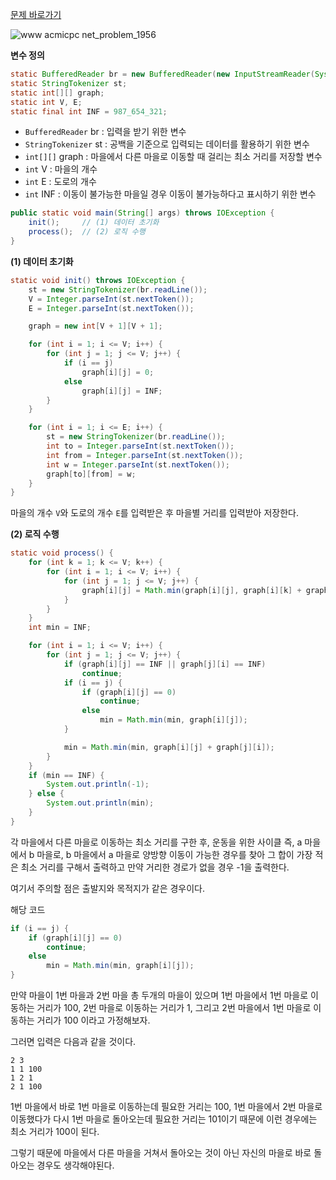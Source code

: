[문제 바로가기](https://www.acmicpc.net/problem/1956)

![www acmicpc net_problem_1956](https://user-images.githubusercontent.com/78605779/195620103-bcec605b-a85c-48e6-871b-19fc96e22607.png)

**변수 정의**

```java
static BufferedReader br = new BufferedReader(new InputStreamReader(System.in));
static StringTokenizer st;
static int[][] graph;
static int V, E;
static final int INF = 987_654_321;
```

- `BufferedReader` br : 입력을 받기 위한 변수
- `StringTokenizer` st : 공백을 기준으로 입력되는 데이터를 활용하기 위한 변수
- `int[][]` graph : 마을에서 다른 마을로 이동할 때 걸리는 최소 거리를 저장할 변수 
- `int` V : 마을의 개수
- `int` E : 도로의 개수
- `int` INF : 이동이 불가능한 마을일 경우 이동이 불가능하다고 표시하기 위한 변수

```java
public static void main(String[] args) throws IOException {
    init();     // (1) 데이터 초기화
    process();  // (2) 로직 수행
}
```

**(1) 데이터 초기화**

```java
static void init() throws IOException {
    st = new StringTokenizer(br.readLine());
    V = Integer.parseInt(st.nextToken());
    E = Integer.parseInt(st.nextToken());

    graph = new int[V + 1][V + 1];

    for (int i = 1; i <= V; i++) {
        for (int j = 1; j <= V; j++) {
            if (i == j)
                graph[i][j] = 0;
            else
                graph[i][j] = INF;
        }
    }

    for (int i = 1; i <= E; i++) {
        st = new StringTokenizer(br.readLine());
        int to = Integer.parseInt(st.nextToken());
        int from = Integer.parseInt(st.nextToken());
        int w = Integer.parseInt(st.nextToken());
        graph[to][from] = w;
    }
}
```

마을의 개수 `V`와 도로의 개수 `E`를 입력받은 후 마을별 거리를 입력받아 저장한다.

**(2) 로직 수행**

```java
static void process() {
    for (int k = 1; k <= V; k++) {
        for (int i = 1; i <= V; i++) {
            for (int j = 1; j <= V; j++) {
                graph[i][j] = Math.min(graph[i][j], graph[i][k] + graph[k][j]);
            }
        }
    }
    int min = INF;

    for (int i = 1; i <= V; i++) {
        for (int j = 1; j <= V; j++) {
            if (graph[i][j] == INF || graph[j][i] == INF)
                continue;
            if (i == j) {
                if (graph[i][j] == 0)
                    continue;
                else
                    min = Math.min(min, graph[i][j]);
            }

            min = Math.min(min, graph[i][j] + graph[j][i]);
        }
    }
    if (min == INF) {
        System.out.println(-1);
    } else {
        System.out.println(min);
    }
}
```

각 마을에서 다른 마을로 이동하는 최소 거리를 구한 후, 운동을 위한 사이클 즉, a 마을에서 b 마을로, b 마을에서 a 마을로 양방향 이동이 가능한 경우를 찾아 그 합이 가장 적은 최소 거리를 구해서 출력하고 만약 거리한 경로가 없을 경우 -1을 출력한다.

여기서 주의할 점은 출발지와 목적지가 같은 경우이다.

해당 코드

```java
if (i == j) {
    if (graph[i][j] == 0)
        continue;
    else
        min = Math.min(min, graph[i][j]);
}
```

만약 마을이 1번 마을과 2번 마을 총 두개의 마을이 있으며 1번 마을에서 1번 마을로 이동하는 거리가 100, 2번 마을로 이동하는 거리가 1, 그리고 2번 마을에서 1번 마을로 이동하는 거리가 100 이라고 가정해보자.

그러면 입력은 다음과 같을 것이다.

```
2 3
1 1 100
1 2 1
2 1 100
```

1번 마을에서 바로 1번 마을로 이동하는데 필요한 거리는 100, 1번 마을에서 2번 마을로 이동했다가 다시 1번 마을로 돌아오는데 필요한 거리는 101이기 때문에 이런 경우에는 최소 거리가 100이 된다.

그렇기 때문에 마을에서 다른 마을을 거쳐서 돌아오는 것이 아닌 자신의 마을로 바로 돌아오는 경우도 생각해야된다.